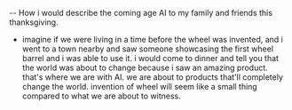 -- How i would describe the coming age AI to my family and friends this thanksgiving.
  - imagine if we were living in a time before the wheel was invented, and i went to a town nearby and saw someone showcasing the first wheel barrel and i was able to use it. i would come to dinner and tell you that the world was about to change because i saw an amazing product. that's where we are with AI. we are about to products that'll completely change the world. invention of wheel will seem like a small thing compared to what we are about to witness.